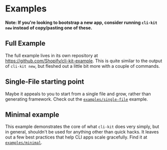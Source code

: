 # Examples

**Note: If you're looking to bootstrap a new app, consider running `cli-kit new` instead of
copy/pasting one of these.**

## Full Example

The full example lives in its own repository at https://github.com/Shopify/cli-kit-example.
This is quite similar to the output of `cli-kit new`, but fleshed out a little bit more with
a couple of commands.

## Single-File starting point

Maybe it appeals to you to start from a single file and grow, rather than generating framework.
Check out the [`examples/single-file`](single-file) example.

## Minimal example

This example demonstrates the core of what `cli-kit` does very simply, but in general, shouldn't be
used for anything other than quick hacks. It leaves out a few best practices that help CLI apps
scale gracefully. Find it at [`examples/minimal`](minimal).
